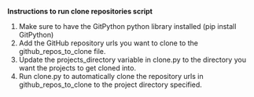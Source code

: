 **Instructions to run clone repositories script**
1) Make sure to have the GitPython python library installed (pip install GitPython)
2) Add the GitHub repository urls you want to clone to the github_repos_to_clone file.
3) Update the projects_directory variable in clone.py to the directory you want the projects to get cloned into. 
4) Run clone.py to automatically clone the repository urls in github_repos_to_clone to the project directory specified.